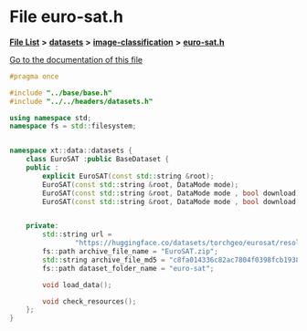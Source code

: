 

# File euro-sat.h

[**File List**](files.md) **>** [**datasets**](dir_29ff4802398ba4a572b958e731c7adb4.md) **>** [**image-classification**](dir_9d21d6f83a70094db43fe94b096ae893.md) **>** [**euro-sat.h**](euro-sat_8h.md)

[Go to the documentation of this file](euro-sat_8h.md)


```C++
#pragma once

#include "../base/base.h"
#include "../../headers/datasets.h"

using namespace std;
namespace fs = std::filesystem;


namespace xt::data::datasets {
    class EuroSAT :public BaseDataset {
    public :
        explicit EuroSAT(const std::string &root);
        EuroSAT(const std::string &root, DataMode mode);
        EuroSAT(const std::string &root, DataMode mode , bool download);
        EuroSAT(const std::string &root, DataMode mode , bool download, TransformType transforms);


    private:
        std::string url =
                "https://huggingface.co/datasets/torchgeo/eurosat/resolve/c877bcd43f099cd0196738f714544e355477f3fd/EuroSAT.zip";
        fs::path archive_file_name = "EuroSAT.zip";
        std::string archive_file_md5 = "c8fa014336c82ac7804f0398fcb19387";
        fs::path dataset_folder_name = "euro-sat";

        void load_data();

        void check_resources();
    };
}
```


